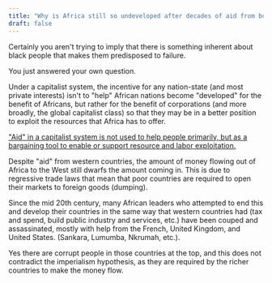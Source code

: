```yaml
---
title: "Why is Africa still so undeveloped after decades of aid from both governments and private charities? What's the matter with them?"
draft: false
---
```


Certainly you aren't trying to imply that there is something inherent about black people that makes them predisposed to failure.  
  
You just answered your own question.  
  
Under a capitalist system, the incentive for any nation-state (and most private interests) isn't to "help" African nations become "developed" for the benefit of Africans, but rather for the benefit of corporations (and more broadly, the global capitalist class) so that they may be in a better position to exploit the resources that Africa has to offer.  
  
["Aid" in a capitalist system is not used to help people primarily, but as a bargaining tool to enable or support resource and labor exploitation.](https://www.theguardian.com/global-development-professionals-network/2017/jan/14/aid-in-reverse-how-poor-countries-develop-rich-countries)  
  
Despite "aid" from western countries, the amount of money flowing out of Africa to the West still dwarfs the amount coming in. This is due to regressive trade laws that mean that poor countries are required to open their markets to foreign goods (dumping).  
  
Since the mid 20th century, many African leaders who attempted to end this and develop their countries in the same way that western countries had (tax and spend, build public industry and services, etc.) have been couped and assassinated, mostly with help from the French, United Kingdom, and United States. (Sankara, Lumumba, Nkrumah, etc.).  
  
Yes there are corrupt people in those countries at the top, and this does not contradict the imperialism hypothesis, as they are required by the richer countries to make the money flow.

